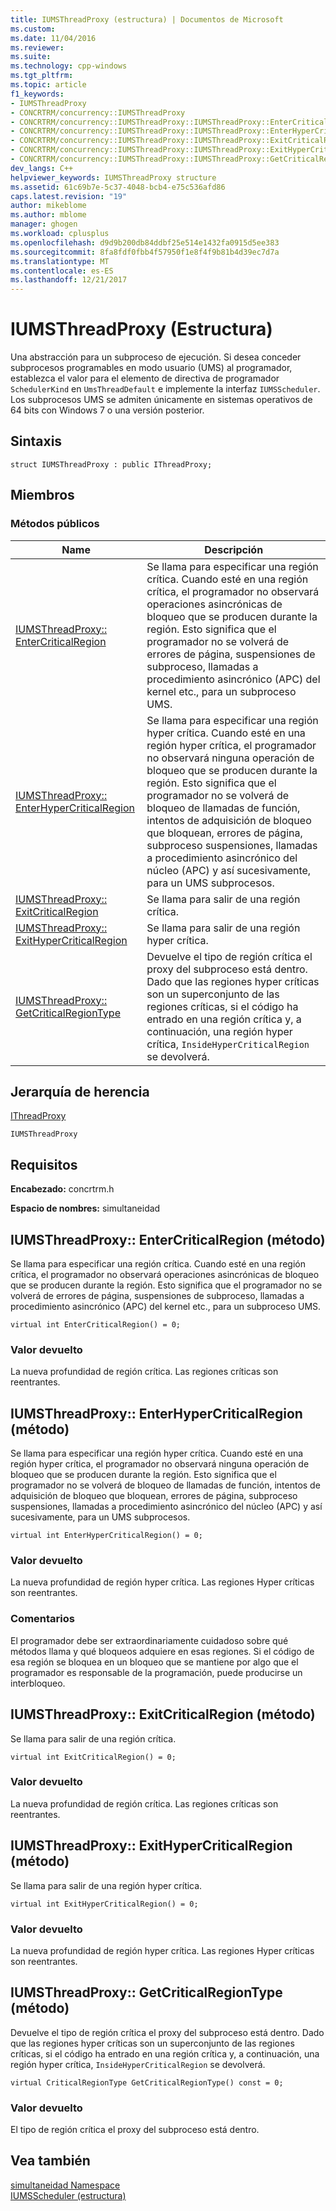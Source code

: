 ```yaml
---
title: IUMSThreadProxy (estructura) | Documentos de Microsoft
ms.custom: 
ms.date: 11/04/2016
ms.reviewer: 
ms.suite: 
ms.technology: cpp-windows
ms.tgt_pltfrm: 
ms.topic: article
f1_keywords:
- IUMSThreadProxy
- CONCRTRM/concurrency::IUMSThreadProxy
- CONCRTRM/concurrency::IUMSThreadProxy::IUMSThreadProxy::EnterCriticalRegion
- CONCRTRM/concurrency::IUMSThreadProxy::IUMSThreadProxy::EnterHyperCriticalRegion
- CONCRTRM/concurrency::IUMSThreadProxy::IUMSThreadProxy::ExitCriticalRegion
- CONCRTRM/concurrency::IUMSThreadProxy::IUMSThreadProxy::ExitHyperCriticalRegion
- CONCRTRM/concurrency::IUMSThreadProxy::IUMSThreadProxy::GetCriticalRegionType
dev_langs: C++
helpviewer_keywords: IUMSThreadProxy structure
ms.assetid: 61c69b7e-5c37-4048-bcb4-e75c536afd86
caps.latest.revision: "19"
author: mikeblome
ms.author: mblome
manager: ghogen
ms.workload: cplusplus
ms.openlocfilehash: d9d9b200db84ddbf25e514e1432fa0915d5ee383
ms.sourcegitcommit: 8fa8fdf0fbb4f57950f1e8f4f9b81b4d39ec7d7a
ms.translationtype: MT
ms.contentlocale: es-ES
ms.lasthandoff: 12/21/2017
---
```

# <a name="iumsthreadproxy-structure"></a>IUMSThreadProxy (Estructura)
Una abstracción para un subproceso de ejecución. Si desea conceder subprocesos programables en modo usuario (UMS) al programador, establezca el valor para el elemento de directiva de programador `SchedulerKind` en `UmsThreadDefault` e implemente la interfaz `IUMSScheduler`. Los subprocesos UMS se admiten únicamente en sistemas operativos de 64 bits con Windows 7 o una versión posterior.  
  
## <a name="syntax"></a>Sintaxis  
  
```
struct IUMSThreadProxy : public IThreadProxy;
```  
  
## <a name="members"></a>Miembros  
  
### <a name="public-methods"></a>Métodos públicos  
  
|Name|Descripción|  
|----------|-----------------|  
|[IUMSThreadProxy:: EnterCriticalRegion](#entercriticalregion)|Se llama para especificar una región crítica. Cuando esté en una región crítica, el programador no observará operaciones asincrónicas de bloqueo que se producen durante la región. Esto significa que el programador no se volverá de errores de página, suspensiones de subproceso, llamadas a procedimiento asincrónico (APC) del kernel etc., para un subproceso UMS.|  
|[IUMSThreadProxy:: EnterHyperCriticalRegion](#enterhypercriticalregion)|Se llama para especificar una región hyper crítica. Cuando esté en una región hyper crítica, el programador no observará ninguna operación de bloqueo que se producen durante la región. Esto significa que el programador no se volverá de bloqueo de llamadas de función, intentos de adquisición de bloqueo que bloquean, errores de página, subproceso suspensiones, llamadas a procedimiento asincrónico del núcleo (APC) y así sucesivamente, para un UMS subprocesos.|  
|[IUMSThreadProxy:: ExitCriticalRegion](#exitcriticalregion)|Se llama para salir de una región crítica.|  
|[IUMSThreadProxy:: ExitHyperCriticalRegion](#exithypercriticalregion)|Se llama para salir de una región hyper crítica.|  
|[IUMSThreadProxy:: GetCriticalRegionType](#getcriticalregiontype)|Devuelve el tipo de región crítica el proxy del subproceso está dentro. Dado que las regiones hyper críticas son un superconjunto de las regiones críticas, si el código ha entrado en una región crítica y, a continuación, una región hyper crítica, `InsideHyperCriticalRegion` se devolverá.|  
  
## <a name="inheritance-hierarchy"></a>Jerarquía de herencia  
 [IThreadProxy](ithreadproxy-structure.md)  
  
 `IUMSThreadProxy`  
  
## <a name="requirements"></a>Requisitos  
 **Encabezado:** concrtrm.h  
  
 **Espacio de nombres:** simultaneidad  
  
##  <a name="entercriticalregion"></a>IUMSThreadProxy:: EnterCriticalRegion (método)  
 Se llama para especificar una región crítica. Cuando esté en una región crítica, el programador no observará operaciones asincrónicas de bloqueo que se producen durante la región. Esto significa que el programador no se volverá de errores de página, suspensiones de subproceso, llamadas a procedimiento asincrónico (APC) del kernel etc., para un subproceso UMS.  
  
```
virtual int EnterCriticalRegion() = 0;
```  
  
### <a name="return-value"></a>Valor devuelto  
 La nueva profundidad de región crítica. Las regiones críticas son reentrantes.  
  
##  <a name="enterhypercriticalregion"></a>IUMSThreadProxy:: EnterHyperCriticalRegion (método)  
 Se llama para especificar una región hyper crítica. Cuando esté en una región hyper crítica, el programador no observará ninguna operación de bloqueo que se producen durante la región. Esto significa que el programador no se volverá de bloqueo de llamadas de función, intentos de adquisición de bloqueo que bloquean, errores de página, subproceso suspensiones, llamadas a procedimiento asincrónico del núcleo (APC) y así sucesivamente, para un UMS subprocesos.  
  
```
virtual int EnterHyperCriticalRegion() = 0;
```  
  
### <a name="return-value"></a>Valor devuelto  
 La nueva profundidad de región hyper crítica. Las regiones Hyper críticas son reentrantes.  
  
### <a name="remarks"></a>Comentarios  
 El programador debe ser extraordinariamente cuidadoso sobre qué métodos llama y qué bloqueos adquiere en esas regiones. Si el código de esa región se bloquea en un bloqueo que se mantiene por algo que el programador es responsable de la programación, puede producirse un interbloqueo.  
  
##  <a name="exitcriticalregion"></a>IUMSThreadProxy:: ExitCriticalRegion (método)  
 Se llama para salir de una región crítica.  
  
```
virtual int ExitCriticalRegion() = 0;
```  
  
### <a name="return-value"></a>Valor devuelto  
 La nueva profundidad de región crítica. Las regiones críticas son reentrantes.  
  
##  <a name="exithypercriticalregion"></a>IUMSThreadProxy:: ExitHyperCriticalRegion (método)  
 Se llama para salir de una región hyper crítica.  
  
```
virtual int ExitHyperCriticalRegion() = 0;
```  
  
### <a name="return-value"></a>Valor devuelto  
 La nueva profundidad de región hyper crítica. Las regiones Hyper críticas son reentrantes.  
  
##  <a name="getcriticalregiontype"></a>IUMSThreadProxy:: GetCriticalRegionType (método)  
 Devuelve el tipo de región crítica el proxy del subproceso está dentro. Dado que las regiones hyper críticas son un superconjunto de las regiones críticas, si el código ha entrado en una región crítica y, a continuación, una región hyper crítica, `InsideHyperCriticalRegion` se devolverá.  
  
```
virtual CriticalRegionType GetCriticalRegionType() const = 0;
```  
  
### <a name="return-value"></a>Valor devuelto  
 El tipo de región crítica el proxy del subproceso está dentro.  
  
## <a name="see-also"></a>Vea también  
 [simultaneidad Namespace](concurrency-namespace.md)   
 [IUMSScheduler (estructura)](iumsscheduler-structure.md)
